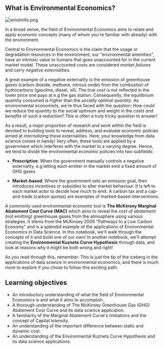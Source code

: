 ## What is Environmental Economics?

![windmills.png](attachment:windmills.png)

In a broad sense, the field of Environmental Economics aims to relate and apply economic concepts (many of whom you're familiar with already) with the environment.
 
Central to Environmental Economics is the claim that the usage or degradation resources in the environment, our "environmental amenities", have an intrinsic value to humans that goes unaccounted for in the current market model. These unaccounted costs are considered *market failures* and carry *negative externalities*.
 
A great example of a negative externality is the emission of greenhouse gases (carbon dioxide, methane, nitrous oxide) from the combustion of hydrocarbons (gasoline, diesel, oil). The *true cost*  is not reflected in the lower price one pays at e.g the gas station. Consequently, the equilibrium quantity consumed is higher than the *socially optimal quantity*. As environmental economists, we're thus faced with the question: How could we reduce the quantity to the social optimum and weight in the *costs and benefits* of such a reduction? This is often a truly tricky question to answer!
 
As a result, a major proportion of research and work within the field is devoted to building tools to reveal, address, and evaluate economic policies aimed at *internalizing* these externalities. Here, your knowledge from data science comes in handy! Very often, these tools are applied by a government which interferes with the market to a varying degree. Hence, we tend to divide the environmental economic policies into two subfields:
 
* **Prescriptive**: When the government manually controls a negative externality, e.g letting each emitter in the market emit a fixed amount of GHG gases.
 
* **Market-based**: Where the government sets an emission goal, then introduces incentives or subsidies to alter market behaviour. It is left to each market actor to decide how much to emit. A carbon tax and a cap-and-trade (carbon quotas) are examples of marked-based interventions.
 
A commonly used environmental economic tool is **The McKinsey Marginal Abatement Cost Curve (MAC)** which aims to reveal the *cost of abatement* (not emitting) greenhouse gases from the atmosphere using various strategies. It stems from the McKinsey 2009 "Pathways to a Low Carbon Economy" and is a splendid example of the applications of Environmental Economics in Data Science. In this notebook, we'll walk through the concepts of it and build one of our own! In another notebook, we'll attempt creating the **Environmental Kuznets Curve Hypothesis** through data, and look at reasons why it might be both wrong and right!
 
As you read through this, remember: This is just the tip of the iceberg in the applications of data science in environmental economics, and there is much more to explore if you chose to follow this exciting path.

## Learning objectives

* An introductory understanding of what the field of Environmental Economics is and what it aims to accomplish.
* A thorough understanding of The McKinsey Greenhouse Gas (GHG) Abatement Cost Curve and its data science application.
* A familiarity of the Marginal Abatement Curve's limitations and the concept of Capital Intensity.
* An understanding of the important difference between static and dynamic cost.
* An understanding of the Environmental Kuznets Curve Hypothesis and its data science applications.